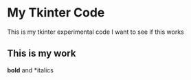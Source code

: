 # My Tkinter Code
This is my tkinter experimental code
I want to see if this works

## This is my work
**bold** and *italics
